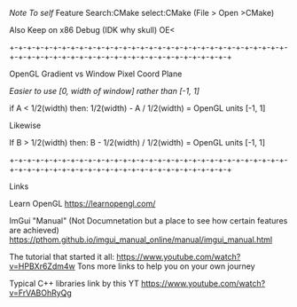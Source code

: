 *Note To self* 
Feature Search:CMake select:CMake (File > Open >CMake)

Also Keep on x86 Debug (IDK why skull) OE<

+-+-+-+-+-+-+-+-+-+-+-+-+-+-+-+-+-+-+-+-+-+-+-+-+-+-+-+-+-+-+-+-+-+-+-+-+-+-+-+-+-+-+-+-+-+-+-+-+-+-+-+-+-+-+-+-+-+

OpenGL Gradient vs Window Pixel Coord Plane

*Easier to use [0, width of window] rather than [-1, 1]*

if A < 1/2(width) then: 1/2(width) - A / 1/2(width) = OpenGL units [-1, 1]

Likewise

If B > 1/2(width) then: B - 1/2(width) / 1/2(width) = OpenGL units [-1, 1]

+-+-+-+-+-+-+-+-+-+-+-+-+-+-+-+-+-+-+-+-+-+-+-+-+-+-+-+-+-+-+-+-+-+-+-+-+-+-+-+-+-+-+-+-+-+-+-+-+-+-+-+-+-+-+-+-+-+

Links

Learn OpenGL 
https://learnopengl.com/

ImGui "Manual" (Not Documnetation but a place to see how certain features are achieved) 
https://pthom.github.io/imgui_manual_online/manual/imgui_manual.html

The tutorial that started it all: 
https://www.youtube.com/watch?v=HPBXr6Zdm4w 
Tons more links to help you on your own journey

Typical C++ libraries link by this YT 
https://www.youtube.com/watch?v=FrVABOhRyQg
